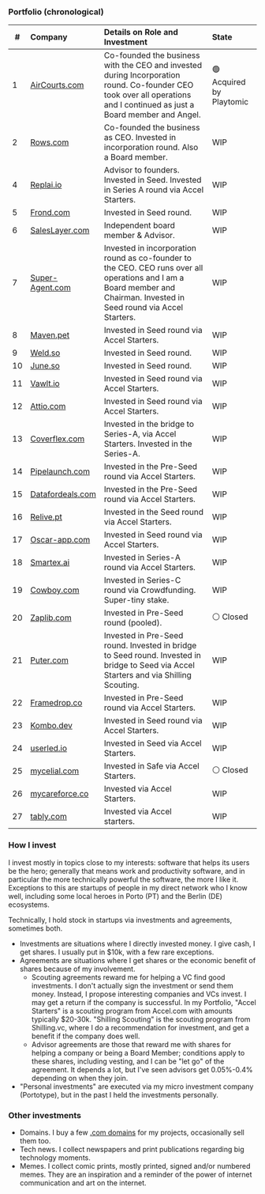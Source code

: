 ### Portfolio (chronological)

| #  | Company | Details on Role and Investment | State |
| -- | :------ | :----------------------------- | :---- |
| 1  | [AirCourts.com](https://aircourts.com) |  Co-founded the business with the CEO and invested during Incorporation round. Co-founder CEO took over all operations and I continued as just a Board member and Angel. | 🟢 Acquired by Playtomic | 
| 2  | [Rows.com](https://rows.com)           | Co-founded the business as CEO. Invested in incorporation round. Also a Board member. | WIP | 
| 4  | [Replai.io](https://replai.io)         | Advisor to founders. Invested in Seed. Invested in Series A round via Accel Starters. | WIP |
| 5  | [Frond.com](https://frond.com)         | Invested in Seed round. | WIP |
| 6  | [SalesLayer.com](https://saleslayer.com) | Independent board member & Advisor. | WIP |
| 7  | [Super-Agent.com](https://super-agent.com) | Invested in incorporation round as co-founder to the CEO. CEO runs over all operations and I am a Board member and Chairman. Invested in Seed round via Accel Starters. | WIP | 
| 8  | [Maven.pet](https://maven.pet) | Invested in Seed round via Accel Starters. | WIP |
| 9  | [Weld.so](https://weld.so) | Invested in Seed round. | WIP |
| 10 | [June.so](https://june.so) | Invested in Seed round. | WIP |
| 11 | [Vawlt.io](https://vawlt.io) | Invested in Seed round via Accel Starters. | WIP |
| 12 | [Attio.com](https://attio.com) | Invested in Seed round via Accel Starters. | WIP |
| 13 | [Coverflex.com](https://coverflex.com) | Invested in the bridge to Series-A, via Accel Starters. Invested in the Series-A. | WIP | 
| 14 | [Pipelaunch.com](https://pipelaunch.com) | Invested in the Pre-Seed round via Accel Starters. | WIP |
| 15 | [Datafordeals.com](https://datafordeals.com) | Invested in the Pre-Seed round via Accel Starters. | WIP |
| 16 | [Relive.pt](https://relive.pt) | Invested in the Seed round via Accel Starters. | WIP |
| 17 | [Oscar-app.com](https://oscar-app.com) | Invested in Seed round via Accel Starters. | WIP |
| 18 | [Smartex.ai](https://smartex.ai) | Invested in Series-A round via Accel Starters. | WIP |
| 19 | [Cowboy.com](https://cowboy.com) | Invested in Series-C round via Crowdfunding. Super-tiny stake. | WIP | 
| 20 | [Zaplib.com](https://zaplib.com) | Invested in Pre-Seed round (pooled). | ⚪️ Closed |
| 21 | [Puter.com](https://puter.com) | Invested in Pre-Seed round. Invested in bridge to Seed round. Invested in bridge to Seed via Accel Starters and via Shilling Scouting. | WIP |
| 22 | [Framedrop.co](https://framedrop.co) | Invested in Pre-Seed round via Accel Starters. | WIP | 
| 23 | [Kombo.dev](Kombo.dev) | Invested in Seed round via Accel Starters. | WIP |
| 24 | [userled.io](https://www.userled.io) | Invested in Seed via Accel Starters. | WIP |
| 25 | [mycelial.com](https://mycelial.com) | Invested in Safe via Accel Starters. | ⚪️ Closed |
| 26 | [mycareforce.co](https://mycareforce.co) | Invested via Accel Starters. | WIP |
| 27 | [tably.com](https://tably.com) | Invested via Accel starters. | WIP |

### How I invest

I invest mostly in topics close to my interests: software that helps its users be the hero; generally that means work and productivity software, and in particular the more technically powerful the software, the more I like it. Exceptions to this are startups of people in my direct network who I know well, including some local heroes in Porto (PT) and the Berlin (DE) ecosystems. 

Technically, I hold stock in startups via investments and agreements, sometimes both. 
- Investments are situations where I directly invested money. I give cash, I get shares. I usually put in $10k, with a few rare exceptions.
- Agreements are situations where I get shares or the economic benefit of shares because of my involvement.
    - Scouting agreements reward me for helping a VC find good investments. I don't actually sign the investment or send them money. Instead, I propose interesting companies and VCs invest. I may get a return if the company is successful. In my Portfolio, "Accel Starters" is a scouting program from Accel.com with amounts typically $20-30k. "Shilling Scouting" is the scouting program from Shilling.vc, where I do a recommendation for investment, and get a benefit if the company does well. 
    - Advisor agreements are those that reward me with shares for helping a company or being a Board Member; conditions apply to these shares, including vesting, and I can be "let go" of the agreement. It depends a lot, but I've seen advisors get 0.05%-0.4% depending on when they join.
- "Personal investments" are executed via my micro investment company (Portotype), but in the past I held the investments personally.

### Other investments

- Domains. I buy a few [.com domains](../domains/) for my projects, occasionally sell them too. 
- Tech news. I collect newspapers and print publications regarding big technology moments.
- Memes. I collect comic prints, mostly printed, signed and/or numbered memes. They are an inspiration and a reminder of the power of internet communication and art on the internet.
